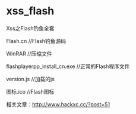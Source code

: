 # xss_flash
Xss之Flash钓鱼全套  
  
  
Flash.cn							          //Flash钓鱼源码  

WinRAR								          //压缩文件  

flashplayerpp_install_cn.exe		//正常的Flash程序文件  

version.js						        	//加载的js  

图标.ico						          	//Flash图标  

相关文章：http://www.hackxc.cc/?post=51
